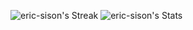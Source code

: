 ![eric-sison's Streak](https://github-readme-streak-stats.herokuapp.com/?user=eric-sison&theme=vue-dark&hide_border=true)
![eric-sison's Stats](https://github-readme-stats.vercel.app/api?username=eric-sison&theme=vue-dark&show_icons=true&hide_border=true&count_private=true)
